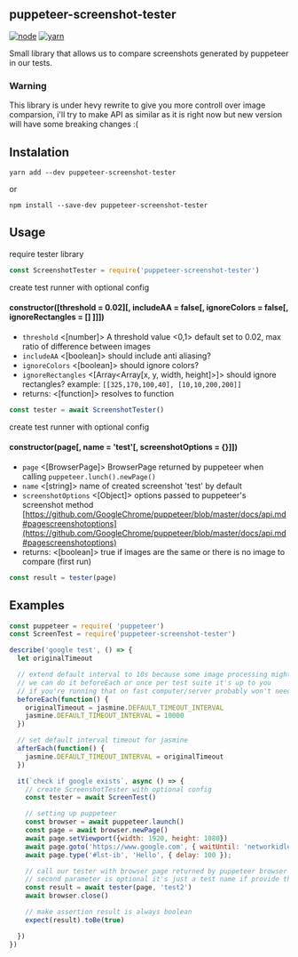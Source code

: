 puppeteer-screenshot-tester
---------------------------

[![node](https://img.shields.io/badge/node-8.9.x-brightgreen.svg)]()
[![yarn](https://img.shields.io/badge/yarn-1.x-brightgreen.svg)]()

Small library that allows us to compare screenshots generated by puppeteer in our tests.

### Warning
This library is under hevy rewrite to give you more controll over image comparsion, i'll try to make API as similar as it is right now but new version will have some breaking changes :(

Instalation
--------------
```
yarn add --dev puppeteer-screenshot-tester
```

or

```
npm install --save-dev puppeteer-screenshot-tester
```

Usage
-------------
require tester library
```js
const ScreenshotTester = require('puppeteer-screenshot-tester')
```

create test runner with optional config

#### constructor([threshold = 0.02][, includeAA = false[, ignoreColors = false[, ignoreRectangles = [] ]]])
- `threshold` <[number]> A threshold value <0,1> default set to 0.02, max ratio of difference between images
- `includeAA` <[boolean]> should include anti aliasing?
- `ignoreColors` <[boolean]> should ignore colors?
- `ignoreRectangles` <[Array<Array[x, y, width, height]>]> should ignore rectangles? example: `[[325,170,100,40], [10,10,200,200]]`
- returns: <[function]> resolves to function

```js
const tester = await ScreenshotTester()
```

create test runner with optional config

#### constructor(page[, name = 'test'[, screenshotOptions = {}]])
- `page` <[BrowserPage]> BrowserPage returned by puppeteer when calling `puppeteer.lunch().newPage()`
- `name` <[string]> name of created screenshot 'test' by default
- `screenshotOptions` <[Object]> options passed to puppeteer's screenshot method [https://github.com/GoogleChrome/puppeteer/blob/master/docs/api.md#pagescreenshotoptions](https://github.com/GoogleChrome/puppeteer/blob/master/docs/api.md#pagescreenshotoptions)
- returns: <[boolean]> true if images are the same or there is no image to compare (first run)
```js
const result = tester(page)
```


Examples
----------------

```javascript
const puppeteer = require( 'puppeteer')
const ScreenTest = require('puppeteer-screenshot-tester')

describe('google test', () => {
  let originalTimeout

  // extend default interval to 10s because some image processing might take some time
  // we can do it beforeEach or once per test suite it's up to you
  // if you're running that on fast computer/server probably won't need to do that
  beforeEach(function() {
    originalTimeout = jasmine.DEFAULT_TIMEOUT_INTERVAL
    jasmine.DEFAULT_TIMEOUT_INTERVAL = 10000
  })

  // set default interval timeout for jasmine
  afterEach(function() {
    jasmine.DEFAULT_TIMEOUT_INTERVAL = originalTimeout
  })

  it(`check if google exists`, async () => {
    // create ScreenshotTester with optional config
    const tester = await ScreenTest()

    // setting up puppeteer
    const browser = await puppeteer.launch()
    const page = await browser.newPage()
    await page.setViewport({width: 1920, height: 1080})
    await page.goto('https://www.google.com', { waitUntil: 'networkidle0' })
    await page.type('#lst-ib', 'Hello', { delay: 100 });

    // call our tester with browser page returned by puppeteer browser
    // second parameter is optional it's just a test name if provide that's filename
    const result = await tester(page, 'test2')
    await browser.close()

    // make assertion result is always boolean
    expect(result).toBe(true)

  })
})
```
